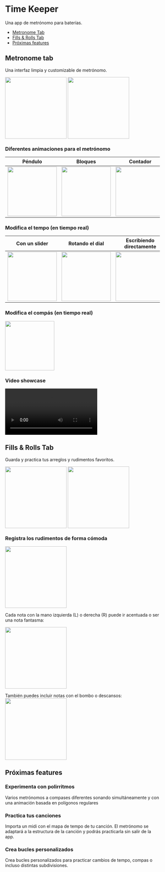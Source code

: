 # Time Keeper 

Una app de metrónomo para baterías.

- [Metronome Tab](#metronome-tab)
- [Fills & Rolls Tab](#fills--rolls-tab)
- [Próximas features](#próximas-features)


## Metronome tab

Una interfaz limpia y customizable de metrónomo.

<img align="center" width="200"  src="Media/Metronome Tab/metronome_tab_dark.jpeg"> <img align="center" width="200"  src="Media/Metronome Tab/metronome_tab_light.jpeg">


### Diferentes animaciones para el metrónomo

Péndulo          |  Bloques  | Contador
:-------------------------:|:-------------------------:|:-------------------------:
<img align="center" width="160"  src="Media/Metronome Tab/oscillator.gif">  |  <img align="center" width="160"  src="Media/Metronome Tab/blocks.gif"> | <img align="center" width="160"  src="Media/Metronome Tab/counter.gif"> 



### Modifica el tempo (en tiempo real)

Con un slider          |  Rotando el dial  | Escribiendo directamente
:-------------------------:|:-------------------------:|:-------------------------:
<img align="center" width="160"  src="Media/Metronome Tab/tempo_slider.gif">  |  <img align="center" width="160"  src="Media/Metronome Tab/tempo_wheel.gif"> | <img align="center" width="160"  src="Media/Metronome Tab/tempo_textfield.gif">



### Modifica el compás (en tiempo real)

<img align="center" width="160"  src="Media/Metronome Tab/number_of_beats.gif">

### Video showcase

<video width="300" controls>
  <source src="Media/Metronome Tab/metronome_tab_showcase.mov" type="video/mp4">
</video>

## Fills & Rolls Tab

Guarda y practica tus arreglos y rudimentos favoritos.

<img align="center" width="200"  src="Media/Fills&Rolls Tab/fillsrolls_dark.PNG"> <img align="center" width="200"  src="Media/Fills&Rolls Tab/fillsrolls_light.PNG">

### Registra los rudimentos de forma cómoda

<img align="center" width="200"  src="Media/Fills&Rolls Tab/add_rudiment.gif"> <br>

Cada nota con la mano izquierda (L) o derecha (R) puede ir acentuada o ser una nota fantasma:

<img align="center" width="200"  src="Media/Fills&Rolls Tab/ghost_or_accented.gif"><br> 

También puedes incluir notas con el bombo o descansos:
<img align="center" width="200"  src="Media/Fills&Rolls Tab/kick_rest.gif">

## Próximas features

### Experimenta con polirritmos

Varios metrónomos a compases diferentes sonando simultáneamente y con una animación basada en polígonos regulares

### Practica tus canciones

Importa un midi con el mapa de tempo de tu canción. El metrónomo se adaptará a la estructura de la canción y podrás practicarla sin salir de la app.

### Crea bucles personalizados

Crea bucles personalizados para practicar cambios de tempo, compas o incluso distintas subdivisiones.
